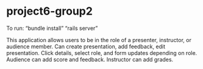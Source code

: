 # project6-group2

To run:
“bundle install”
“rails server”

This application allows users to be in the role of a presenter, instructor, or audience member. Can create presentation, add feedback, edit presentation. Click details, select role, and form updates depending on role. Audience can add score and feedback. Instructor can add grades.
